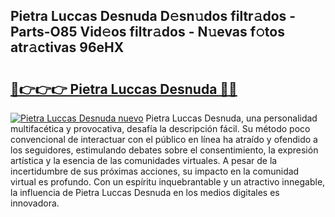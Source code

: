 ## Pietra Luccas Desnuda D𝚎sn𝚞dos filtr𝚊dos - Parts-O85 Vid𝚎os filtr𝚊dos - N𝚞evas f𝚘tos atr𝚊ctivas 96eHX

# <h2><a href="http://mb4ztw.tromn.icu/?c=Pietra+Luccas+Desnuda">🔗👉👉👉 Pietra Luccas Desnuda 🔗🔗</a></h2>

[![Pietra Luccas Desnuda nuevo](https://i.imgur.com/pEAQMta.gif)](http://mb4ztw.tromn.icu/?c=Pietra+Luccas+Desnuda)
Pietra Luccas Desnuda, una personalidad multifacética y provocativa, desafía la descripción fácil. Su método poco convencional de interactuar con el público en línea ha atraído y ofendido a los seguidores, estimulando debates sobre el consentimiento, la expresión artística y la esencia de las comunidades virtuales. A pesar de la incertidumbre de sus próximas acciones, su impacto en la comunidad virtual es profundo. Con un espíritu inquebrantable y un atractivo innegable, la influencia de Pietra Luccas Desnuda en los medios digitales es innovadora.
